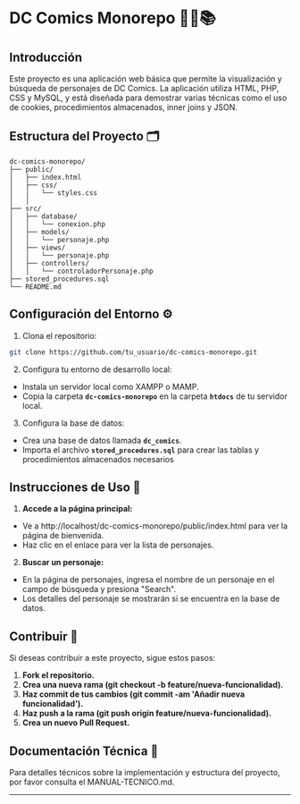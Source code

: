 # DC Comics Monorepo 🦸‍♂️📚

## Introducción

Este proyecto es una aplicación web básica que permite la visualización y búsqueda de personajes de DC Comics. La aplicación utiliza HTML, PHP, CSS y MySQL, y está diseñada para demostrar varias técnicas como el uso de cookies, procedimientos almacenados, inner joins y JSON.

## Estructura del Proyecto 🗂️

```plaintext
dc-comics-monorepo/
├── public/
│   ├── index.html
│   ├── css/
│   │   └── styles.css
│   │  
├── src/
│   ├── database/
│   │   └── conexion.php
│   ├── models/
│   │   └── personaje.php
│   ├── views/
│   │   └── personaje.php
│   ├── controllers/
│   │   └── controladorPersonaje.php
├── stored_procedures.sql
└── README.md
```

## Configuración del Entorno ⚙️
1.  Clona el repositorio:

  ```bash
  git clone https://github.com/tu_usuario/dc-comics-monorepo.git
  ```

2.  Configura tu entorno de desarrollo local:
  +  Instala un servidor local como XAMPP o MAMP.
  + Copia la carpeta **`dc-comics-monorepo`** en la carpeta **`htdocs`** de tu servidor local.

3.  Configura la base de datos:
  + Crea una base de datos llamada **`dc_comics`**.
  + Importa el archivo **`stored_procedures.sql`** para crear las tablas y procedimientos almacenados necesarios

## Instrucciones de Uso 🚀

1.  **Accede a la página principal:**

  +  Ve a http://localhost/dc-comics-monorepo/public/index.html para ver la página de bienvenida.
  +  Haz clic en el enlace para ver la lista de personajes.

2.  **Buscar un personaje:**

  +  En la página de personajes, ingresa el nombre de un personaje en el campo de búsqueda y presiona "Search".
  +  Los detalles del personaje se mostrarán si se encuentra en la base de datos.

## Contribuir 🤝
Si deseas contribuir a este proyecto, sigue estos pasos:

1.  **Fork el repositorio.**
2.  **Crea una nueva rama (git checkout -b feature/nueva-funcionalidad).**
3.  **Haz commit de tus cambios (git commit -am 'Añadir nueva funcionalidad').**
4.  **Haz push a la rama (git push origin feature/nueva-funcionalidad).**
5.  **Crea un nuevo Pull Request.**

## Documentación Técnica 📖
Para detalles técnicos sobre la implementación y estructura del proyecto, por favor consulta el MANUAL-TECNICO.md.

***
